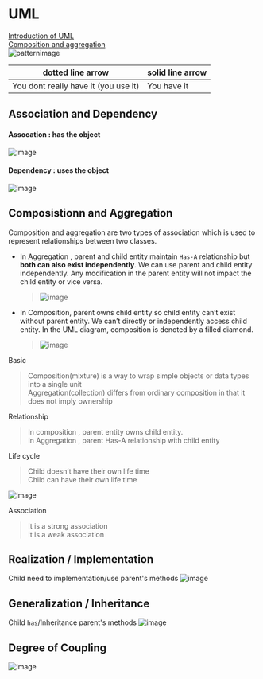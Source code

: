 # UML

[Introduction of UML](https://spicyboyd.blogspot.com/2018/07/umlclass-diagram-relationships.html)  
[Composition and aggregation](https://www.tutorialspoint.com/difference-between-composition-and-aggregation)  
![patternimage](https://user-images.githubusercontent.com/68631186/126488408-65750f74-b5f5-431e-8a81-0fda94b6f206.png)  


| dotted line arrow | solid line arrow |
| --- | --- |
| You dont really have it (you use it) | You have it |

## Association and Dependency

#### Assocation : has the object
![image](https://user-images.githubusercontent.com/68631186/126490747-f2af8080-a6e5-45d9-b948-3e299086dd18.png)

#### Dependency : uses the object
![image](https://user-images.githubusercontent.com/68631186/126490824-cc757e91-15d9-4cc8-a912-91e6f7960e62.png)


## Composistionn and Aggregation

Composition and aggregation are two types of association which is used to represent relationships between two classes.  

- In Aggregation , parent and child entity maintain `Has-A` relationship but **both can also exist independently**. We can use parent and child entity independently. Any modification in the parent entity will not impact the child entity or vice versa. 
  > ![image](https://user-images.githubusercontent.com/68631186/126583667-5f2562b1-add7-4e2e-a265-ac0a490efdc5.png)


- In Composition, parent owns child entity so child entity can’t exist without parent entity. We can’t directly or independently access child entity. In the UML diagram, composition is denoted by a filled diamond. 
  > ![image](https://user-images.githubusercontent.com/68631186/126583753-714eed3e-417f-454f-af68-47ce310719a4.png)


Basic 
> Composition(mixture) is a way to wrap simple objects or data types into a single unit   
> Aggregation(collection) differs from ordinary composition in that it does not imply ownership  

Relationship 
> In composition , parent entity owns child entity.  
> In Aggregation , parent Has-A relationship with child entity  

Life cycle   
> Child doesn’t have their own life time   
> Child can have their own life time   

![image](https://user-images.githubusercontent.com/68631186/126583718-b070baaa-2090-4b58-9c3b-1da935138176.png)


Association   
> It is a strong association   
> It is a weak association   

## Realization / Implementation 

Child need to implementation/use parent's methods
![image](https://user-images.githubusercontent.com/68631186/126583945-e7bb0a51-86a1-42a1-8070-f608579dd95a.png)

## Generalization / Inheritance

Child `has`/Inheritance parent's methods
![image](https://user-images.githubusercontent.com/68631186/126583992-3c0bc38c-37d2-4e5b-b353-f80047bd9b88.png)


## Degree of Coupling 

![image](https://user-images.githubusercontent.com/68631186/126583854-150d63bc-3bd5-4dd1-b0fe-7f7138de1e71.png)
